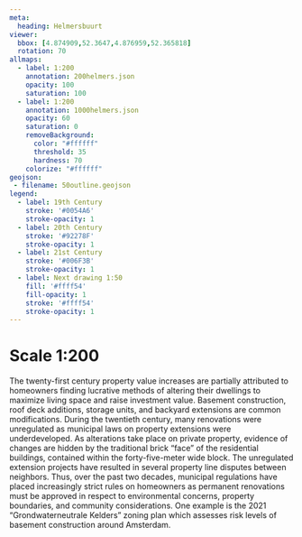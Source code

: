 ```yaml
---
meta:
  heading: Helmersbuurt
viewer:
  bbox: [4.874909,52.3647,4.876959,52.365818]
  rotation: 70
allmaps:
  - label: 1:200
    annotation: 200helmers.json
    opacity: 100
    saturation: 100
  - label: 1:200
    annotation: 1000helmers.json
    opacity: 60
    saturation: 0
    removeBackground:
      color: "#ffffff"
      threshold: 35
      hardness: 70
    colorize: "#ffffff"
geojson:
 - filename: 50outline.geojson
legend:
  - label: 19th Century
    stroke: '#0054A6'
    stroke-opacity: 1
  - label: 20th Century
    stroke: '#92278F'
    stroke-opacity: 1
  - label: 21st Century
    stroke: '#006F3B'
    stroke-opacity: 1
  - label: Next drawing 1:50
    fill: '#ffff54'
    fill-opacity: 1
    stroke: '#ffff54'
    stroke-opacity: 1
---
```

# Scale 1:200

The twenty-first century property value increases are partially attributed to homeowners finding lucrative methods of altering their dwellings to maximize living space and raise investment value. Basement construction, roof deck additions, storage units, and backyard extensions are common modifications. During the twentieth century, many renovations were unregulated as municipal laws on property extensions were underdeveloped. As alterations take place on private property, evidence of changes are hidden by the traditional brick “face” of the residential buildings, contained within the forty-five-meter wide block. The unregulated extension projects have resulted in several property line disputes between neighbors. Thus, over the past two decades, municipal regulations have placed increasingly strict rules on homeowners as permanent renovations must be approved in respect to environmental concerns, property boundaries, and community considerations. One example is the 2021 “Grondwaterneutrale Kelders” zoning plan which assesses risk levels of basement construction around Amsterdam. 